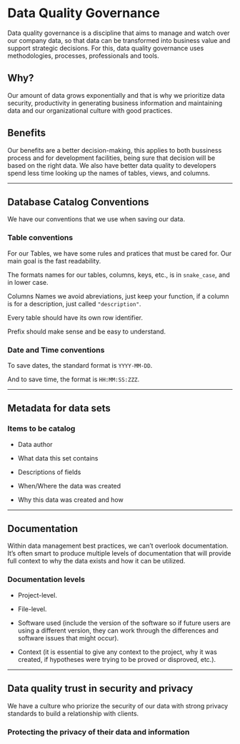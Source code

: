# Data Quality Governance

Data quality governance is a discipline that aims to manage and watch over our company data, so that data can be transformed into business value and support strategic decisions. For this, data quality governance uses methodologies, processes, professionals and tools.

## Why?

Our amount of data grows exponentially and that is why we prioritize data security, productivity in generating business information and maintaining data and our organizational culture with good practices.

## Benefits

Our benefits are a better decision-making, this applies to both bussiness process and for development facilities, being sure that decision will be based on the right data. We also have better data quality to developers spend less time looking up the names of tables, views, and columns.

---

## Database Catalog Conventions

We have our conventions that we use when saving our data.

### Table conventions

For our Tables, we have some rules and pratices that must be cared for. Our main goal is the fast readability.

The formats names for our tables, columns, keys, etc., is in `snake_case`, and in lower case.

Columns Names we avoid abreviations, just keep your function, if a column is for a description, just called `"description"`.

Every table should have its own row identifier.

Prefix should make sense and be easy to understand.

### Date and Time conventions

To save dates, the standard format is `YYYY-MM-DD`.

And to save time, the format is `HH:MM:SS:ZZZ`.

---

## Metadata for data sets

### Items to be catalog

- Data author

- What data this set contains

- Descriptions of fields

- When/Where the data was created

- Why this data was created and how

---

## Documentation

Within data management best practices, we can’t overlook documentation. It’s often smart to produce multiple levels of documentation that will provide full context to why the data exists and how it can be utilized.

### Documentation levels

- Project-level.

- File-level.

- Software used (include the version of the software so if future users are using a different version, they can work through the differences and software issues that might occur).

- Context (it is essential to give any context to the project, why it was created, if hypotheses were trying to be proved or disproved, etc.).

---

## Data quality trust in security and privacy

We have a culture who priorize the security of our data with strong privacy standards to build a relationship with clients.

### Protecting the privacy of their data and information
